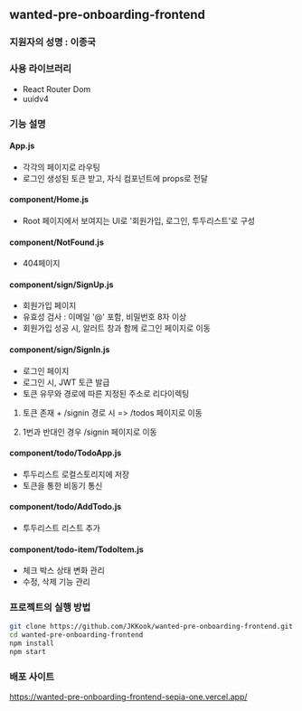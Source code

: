 ## wanted-pre-onboarding-frontend

### 지원자의 성명 : 이종국

### 사용 라이브러리

-   React Router Dom
-   uuidv4

### 기능 설명

#### App.js

-   각각의 페이지로 라우팅
-   로그인 생성된 토큰 받고, 자식 컴포넌트에 props로 전달

#### component/Home.js

-   Root 페이지에서 보여지는 UI로 '회원가입, 로그인, 투두리스트'로 구성

#### component/NotFound.js

-   404페이지

#### component/sign/SignUp.js

-   회원가입 페이지
-   유효성 검사 : 이메일 '@' 포함, 비밀번호 8자 이상
-   회원가입 성공 시, 알러트 창과 함께 로그인 페이지로 이동

#### component/sign/SignIn.js

-   로그인 페이지
-   로그인 시, JWT 토큰 발급
-   토큰 유무와 경로에 따른 지정된 주소로 리다이렉팅

1. 토큰 존재 + /signin 경로 시 => /todos 페이지로 이동

2. 1번과 반대인 경우 /signin 페이지로 이동

#### component/todo/TodoApp.js

-   투두리스트 로컬스토리지에 저장
-   토큰을 통한 비동기 통신

#### component/todo/AddTodo.js

-   투두리스트 리스트 추가

#### component/todo-item/TodoItem.js

-   체크 박스 상태 변화 관리
-   수정, 삭제 기능 관리

### 프로젝트의 실행 방법

```bash
git clone https://github.com/JKKook/wanted-pre-onboarding-frontend.git
cd wanted-pre-onboarding-frontend
npm install
npm start
```

### 배포 사이트

https://wanted-pre-onboarding-frontend-sepia-one.vercel.app/

